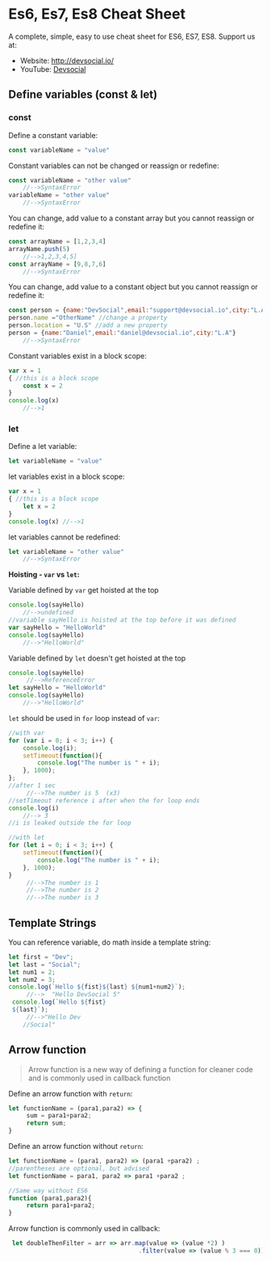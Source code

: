 # Es6, Es7, Es8 Cheat Sheet

A complete, simple, easy to use cheat sheet for ES6, ES7, ES8.
Support us at:
- Website: http://devsocial.io/
- YouTube: [Devsocial](https://www.youtube.com/channel/UCShL9oRNWYyfrqBuDi6uZpA)


## Define variables (const & let)
### const 
Define a constant variable:
```javascript
const variableName = "value"
```
Constant variables can not be changed or reassign or redefine:
```javascript
const variableName = "other value"  
	//-->SyntaxError
variableName = "other value" 
	//-->SyntaxError
```
You can change, add value to a constant array  but you cannot reassign or redefine it:
```javascript
const arrayName = [1,2,3,4]
arrayName.push(5) 
	//-->1,2,3,4,5]
const arrayName = [9,8,7,6] 
	//-->SyntaxError
```
You can change, add value to a constant object  but you cannot reassign or redefine it:
```javascript
const person = {name:"DevSocial",email:"support@devsocial.io",city:"L.A"}
person.name ="OtherName" //change a property 
person.location = "U.S" //add a new property
person = {name:"Daniel",email:"daniel@devsocial.io",city:"L.A"} 
	//-->SyntaxError
```
Constant variables exist in a block scope:
```javascript
var x = 1
{ //this is a block scope
	const x = 2
}
console.log(x) 
	//-->1
```
### let 
Define a let variable:
```javascript
let variableName = "value"
```
let variables exist in a block scope:
```javascript
var x = 1
{ //this is a block scope
	let x = 2
}
console.log(x) //-->1
```
let variables cannot be redefined:
```javascript
let variableName = "other value"  
	//-->SyntaxError
```
**Hoisting - `var` vs `let`:**

Variable defined by `var` get hoisted at the top
```javascript
console.log(sayHello)
	//-->undefined
//variable sayHello is hoisted at the top before it was defined
var sayHello = "HelloWorld" 
console.log(sayHello)
	//-->"HelloWorld"
```
Variable defined by `let` doesn't get hoisted at the top
```javascript
console.log(sayHello)
	 //-->ReferenceError
let sayHello = "HelloWorld"
console.log(sayHello)
	//-->"HelloWorld"

```
`let` should be used in `for` loop instead of `var`:
```javascript
//with var
for (var i = 0; i < 3; i++) {
 	console.log(i);
 	setTimeout(function(){
      	console.log("The number is " + i);
 	}, 1000);
};
//after 1 sec
     //-->The number is 5  (x3)   
//setTimeout reference i after when the for loop ends
console.log(i)
	//--> 3
//i is leaked outside the for loop
```
```javascript
//with let
for (let i = 0; i < 3; i++) {
 	setTimeout(function(){
      	console.log("The number is " + i);
 	}, 1000);
}
     //-->The number is 1
     //-->The number is 2
     //-->The number is 3
```

## Template Strings

You can reference variable, do math inside a template string:
```javascript
let first = "Dev";
let last = "Social";
let num1 = 2;
let num2 = 3;
console.log(`Hello ${fist}${last} ${num1+num2}`); 
     //-->  "Hello DevSocial 5"
 console.log(`Hello ${fist}
 ${last}`); 
	 //-->"Hello Dev
	//Social"
```
## Arrow function
> Arrow function is a new way of defining a function for cleaner code and is commonly used in callback function

Define an arrow function with `return`:
```javascript
let functionName = (para1,para2) => { 
     sum = para1+para2;
     return sum; 
}    
```
Define an arrow function without `return`:
```javascript
let functionName = (para1, para2) => (para1 +para2) ;  
//parentheses are optional, but advised 
let functionName = para1, para2 => para1 +para2 ;  
```
```javascript
//Same way without ES6
function (para1,para2){
     return para1+para2;
}
```
Arrow function is commonly used in callback:
```javascript
 let doubleThenFilter = arr => arr.map(value => (value *2) )
                                    .filter(value => (value % 3 === 0))
```
